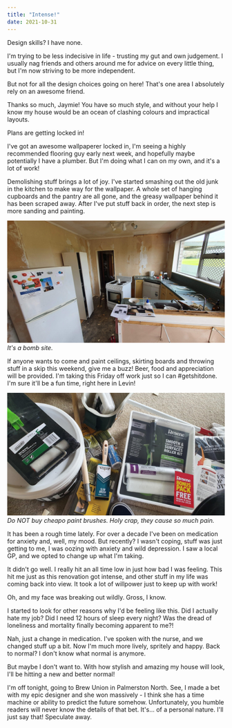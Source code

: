 ```yaml
---
title: "Intense!"
date: 2021-10-31
---
```


Design skills? I have none.

I'm trying to be less indecisive in life - trusting my gut and own judgement. I usually nag friends and others around me for advice on every little thing, but I'm now striving to be more independent.

But not for all the design choices going on here! That's one area I absolutely rely on an awesome friend.

Thanks so much, Jaymie! You have so much style, and without your help I know my house would be an ocean of clashing colours and impractical layouts.

Plans are getting locked in!

I've got an awesome wallpaperer locked in, I'm seeing a highly recommended flooring guy early next week, and hopefully maybe potentially I have a plumber. But I'm doing what I can on my own, and it's a lot of work!

Demolishing stuff brings a lot of joy. I've started smashing out the old junk in the kitchen to make way for the wallpaper. A whole set of hanging cupboards and the pantry are all gone, and the greasy wallpaper behind it has been scraped away. After I've put stuff back in order, the next step is more sanding and painting.

![New Bed.](../../assets/images/blog/bomb.jpg)
_It's a bomb site._

If anyone wants to come and paint ceilings, skirting boards and throwing stuff in a skip this weekend, give me a buzz! Beer, food and appreciation will be provided. I'm taking this Friday off work just so I can #getshitdone. I'm sure it'll be a fun time, right here in Levin!

![New Bed.](../../assets/images/blog/cheap.jpg)
_Do NOT buy cheapo paint brushes. Holy crap, they cause so much pain._

It has been a rough time lately. For over a decade I've been on medication for anxiety and, well, my mood. But recently? I wasn't coping, stuff was just getting to me, I was oozing with anxiety and wild depression. I saw a local GP, and we opted to change up what I'm taking.

It didn't go well. I really hit an all time low in just how bad I was feeling. This hit me just as this renovation got intense, and other stuff in my life was coming back into view. It took a lot of willpower just to keep up with work!

Oh, and my face was breaking out wildly. Gross, I know.

I started to look for other reasons why I'd be feeling like this. Did I actually hate my job? Did I need 12 hours of sleep every night? Was the dread of loneliness and mortality finally becoming apparent to me?!

Nah, just a change in medication. I've spoken with the nurse, and we changed stuff up a bit. Now I'm much more lively, spritely and happy. Back to normal? I don't know what normal is anymore.

But maybe I don't want to. With how stylish and amazing my house will look, I'll be hitting a new and better normal!

I'm off tonight, going to Brew Union in Palmerston North. See, I made a bet with my epic designer and she won massively - I think she has a time machine or ability to predict the future somehow. Unfortunately, you humble readers will never know the details of that bet. It's… of a personal nature. I'll just say that! Speculate away.

